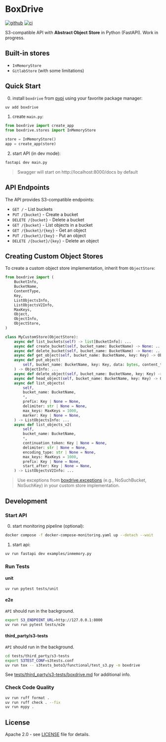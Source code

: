 # BoxDrive
[![github]](https://github.com/cospectrum/boxdrive)
[![ci]](https://github.com/cospectrum/boxdrive/actions)

[github]: https://img.shields.io/badge/github-cospectrum/boxdrive-8da0cb?logo=github
[ci]: https://github.com/cospectrum/boxdrive/workflows/ci/badge.svg

S3-compatible API with **Abstract Object Store** in Python (FastAPI).
Work in progress.

## Built-in stores
- `InMemoryStore`
- `GitlabStore` (with some limitations)

## Quick Start

0. install `boxdrive` from [pypi](https://pypi.org/project/boxdrive/) using your favorite package manager:
```bash
uv add boxdrive
```

1. create `main.py`:
```python
from boxdrive import create_app
from boxdrive.stores import InMemoryStore

store = InMemoryStore()
app = create_app(store)
```

2. start API (in dev mode):
```bash
fastapi dev main.py
```
> Swagger will start on http://localhost:8000/docs by default

## API Endpoints

The API provides S3-compatible endpoints:

- `GET /` - List buckets
- `PUT /{bucket}` - Create a bucket
- `DELETE /{bucket}` - Delete a bucket
- `GET /{bucket}` - List objects in a bucket
- `GET /{bucket}/{key}` - Get an object
- `PUT /{bucket}/{key}` - Put an object
- `DELETE /{bucket}/{key}` - Delete an object

## Creating Custom Object Stores

To create a custom object store implementation, inherit from `ObjectStore`:

```python
from boxdrive import (
    BucketInfo,
    BucketName,
    ContentType,
    Key,
    ListObjectsInfo,
    ListObjectsV2Info,
    MaxKeys,
    Object,
    ObjectInfo,
    ObjectStore,
)

class MyCustomStore(ObjectStore):
    async def list_buckets(self) -> list[BucketInfo]: ...
    async def create_bucket(self, bucket_name: BucketName) -> None: ...
    async def delete_bucket(self, bucket_name: BucketName) -> None: ...
    async def get_object(self, bucket_name: BucketName, key: Key) -> Object: ...
    async def put_object(
        self, bucket_name: BucketName, key: Key, data: bytes, content_type: ContentType | None = None
    ) -> ObjectInfo: ...
    async def delete_object(self, bucket_name: BucketName, key: Key) -> None: ...
    async def head_object(self, bucket_name: BucketName, key: Key) -> ObjectInfo: ...
    async def list_objects(
        self,
        bucket_name: BucketName,
        *,
        prefix: Key | None = None,
        delimiter: str | None = None,
        max_keys: MaxKeys = 1000,
        marker: Key | None = None,
    ) -> ListObjectsInfo: ...
    async def list_objects_v2(
        self,
        bucket_name: BucketName,
        *,
        continuation_token: Key | None = None,
        delimiter: str | None = None,
        encoding_type: str | None = None,
        max_keys: MaxKeys = 1000,
        prefix: Key | None = None,
        start_after: Key | None = None,
    ) -> ListObjectsV2Info: ...
```
> Use exceptions from [boxdrive.exceptions](./src/boxdrive/exceptions.py)
> (e.g., NoSuchBucket, NoSuchKey) in your custom store implementation.

## Development

### Start API

0. start monitoring pipeline (optional):
```sh
docker compose -f docker-compose-monitoring.yaml up --detach --wait
```

1. start api:
```sh
uv run fastapi dev examples/inmemory.py
```

### Run Tests

#### unit
```bash
uv run pytest tests/unit
```

#### e2e
`API` should run in the background.
```bash
export S3_ENDPOINT_URL=http://127.0.0.1:8000
uv run run pytest tests/e2e
```

#### third_party/s3-tests
`API` should run in the background.
```bash
cd tests/third_party/s3-tests
export S3TEST_CONF=s3tests.conf
uv run tox -- s3tests_boto3/functional/test_s3.py -m boxdrive
```
See [tests/third_party/s3-tests/boxdrive.md](./tests/third_party/s3-tests/boxdrive.md)
for additional info.

### Check Code Quality

```bash
uv run ruff format .
uv run ruff check . --fix
uv run mypy .
```

## License

Apache 2.0 - see [LICENSE](./LICENSE) file for details.
